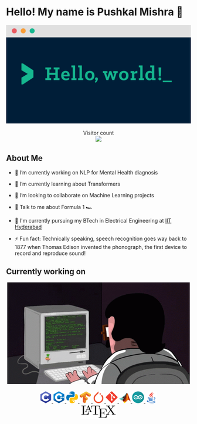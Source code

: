 # Hello! My name is Pushkal Mishra :wave:

<img src="https://raw.githubusercontent.com/PushkalM11/PushkalM11/main/Images/HelloWorld.png" alt="Hello world">
<p align="center"> 
  Visitor count<br>
  <img src="https://profile-counter.glitch.me/sagar-viradiya/count.svg" />
</p>

<h2>About Me</h2>

- 🔭 I’m currently working on NLP for Mental Health diagnosis

- 🌱 I’m currently learning about Transformers

- 👯 I’m looking to collaborate on Machine Learning projects

- 💬 Talk to me about Formula 1 :racing_car:

- 📜 I'm currently pursuing my BTech in Electrical Engineering at [IIT Hyderabad](https://iith.ac.in)

- ⚡ Fun fact: Technically speaking, speech recognition goes way back to 1877 when Thomas Edison invented the phonograph, the first device to record and reproduce sound!

<h2> Currently working on </h2>
<div id ="code_gif" align="center"> <img src="https://raw.githubusercontent.com/PushkalM11/PushkalM11/main/GIF/coding.gif"> </div>
<br/>
<div id="skill_icons" align="center"><a href= https://en.wikipedia.org/wiki/C_(programming_language) > <img width ='32px' src ='https://raw.githubusercontent.com/PushkalM11/PushkalM11/main/Images/c.svg'> </a>
<a href= https://en.wikipedia.org/wiki/C%2B%2B > <img width ='32px' src ='https://raw.githubusercontent.com/PushkalM11/PushkalM11/main/Images/cpp.svg'> </a>
<a href= https://www.python.org = > <img width ='32px' src ='https://raw.githubusercontent.com/PushkalM11/PushkalM11/main/Images/python.svg'> </a>
<a href= https://www.tensorflow.org > <img width ='32px' src ='https://raw.githubusercontent.com/PushkalM11/PushkalM11/main/Images/tensorflow.svg'> </a>
<a href= https://pytorch.org/ > <img width ='32px' src ='https://raw.githubusercontent.com/PushkalM11/PushkalM11/main/Images/pytorch.svg'> </a>
<a href= https://git-scm.com > <img width ='32px' src ='https://raw.githubusercontent.com/PushkalM11/PushkalM11/main/Images/git.svg'> </a>
<a href= https://www.mathworks.com/products/matlab.html > <img width ='32px' src ='https://raw.githubusercontent.com/PushkalM11/PushkalM11/main/Images/Matlab.png'> </a>
<a href= https://www.arduino.cc > <img width ='32px' src ='https://raw.githubusercontent.com/PushkalM11/PushkalM11/main/Images/arduino.svg'> </a>
<a href= https://www.oracle.com/in/java > <img width = '32px' src= 'https://raw.githubusercontent.com/PushkalM11/PushkalM11/main/Images/java.svg'> </a>
<br/>
<a href="https://www.latex-project.org/"> <img src="https://raw.githubusercontent.com/PushkalM11/PushkalM11/main/Images/LaTeX.png" alt="LaTex" width="100" height="40"> </a> </div>

